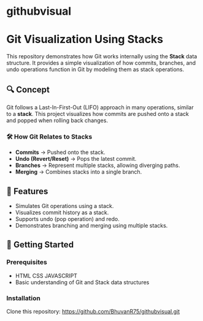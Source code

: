 # githubvisual
# Git Visualization Using Stacks

This repository demonstrates how Git works internally using the **Stack** data structure. It provides a simple visualization of how commits, branches, and undo operations function in Git by modeling them as stack operations.

## 🔍 Concept
Git follows a Last-In-First-Out (LIFO) approach in many operations, similar to a **stack**. This project visualizes how commits are pushed onto a stack and popped when rolling back changes.

### 🛠 How Git Relates to Stacks
- **Commits** → Pushed onto the stack.
- **Undo (Revert/Reset)** → Pops the latest commit.
- **Branches** → Represent multiple stacks, allowing diverging paths.
- **Merging** → Combines stacks into a single branch.

## 📌 Features
- Simulates Git operations using a stack.
- Visualizes commit history as a stack.
- Supports undo (pop operation) and redo.
- Demonstrates branching and merging using multiple stacks.

## 🚀 Getting Started
### Prerequisites
- HTML  CSS JAVASCRIPT 
- Basic understanding of Git and Stack data structures

### Installation
Clone this repository: https://github.com/BhuvanR75/githubvisual.git 
```bash
